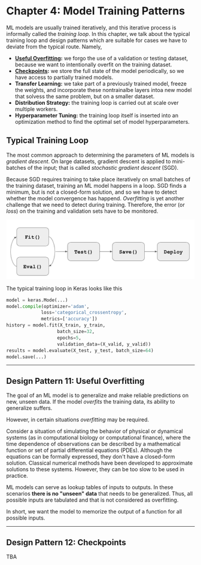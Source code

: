 # Chapter 4: Model Training Patterns

ML models are usually trained iteratively, and this iterative process is informally called the _training loop_. In this chapter, we talk about the typical training loop and design patterns which are suitable for cases we have to deviate from the typical route. Namely,

* **[Useful Overfitting](#Design-Pattern-11-Useful-Overfitting):** we forgo the use of a validation or testing dataset, because we want to intentionally overfit on the training dataset.
* **[Checkpoints](#Design-Pattern-12-Checkpoints):** we store the full state of the model periodically, so we have access to partially trained models.
* **Transfer Learning:** we take part of a previously trained model, freeze the weights, and incorporate these nontrainalbe layers intoa new model that solvess the same problem, but on a smaller dataset.
* **Distribution Strategy:** the training loop is carried out at scale over multiple workers.
* **Hyperparameter Tuning:** the training loop itself is inserted into an optimization method to find the optimal set of model hyperparameters.

## Typical Training Loop

The most common approach to determining the parameters of ML models is _gradient descent_. On large datasets, gradient descent is applied to mini-batches of the input; that is called _stochastic gradient descent_ (SGD).

Because SGD requires training to take place iteratively on small batches of the training dataset, training an ML model happens in a loop. SGD finds a minimum, but is not a closed-form solution, and so we have to detect whether the model convergence has happend. _Overfitting_ is yet another challenge that we need to detect during training. Therefore, the error (or _loss_) on the training and validation sets have to be monitored.

<img src="img/typical_trainingloop.jpg" alt="typical_trainingloop" style="zoom:50%;" />

The typical training loop in Keras looks like this

```python
model = keras.Mode(...)
model.compile(optimizer='adam',
             loss='categorical_crossentropy',
             metrics=['accuracy'])
history = model.fit(X_train, y_train,
                   batch_size=32,
                   epochs=5,
                   validation_data=(X_valid, y_valid))
results = model.evaluate(X_test, y_test, batch_size=64)
model.save(...)
```

---

## Design Pattern 11: Useful Overfitting

The goal of an ML model is to generalize and make reliable predictions on new, unseen data. If the model _overfits_ the training data, its ability to generalize suffers.

However, in certain situations _overfitting_ may be required.

Consider a situation of simulating the behavior of physical or dynamical systems (as in computational biology or computational finance), where the time dependence of observations can be described by a mathematical function or set of partial differential equations (PDEs). Although the equations can be formally expressed, they don't have a closed-form solution. Classical numerical methods have been developed to approximate solutions to these systems. However, they can be too slow to be used in practice.

ML models can serve as lookup tables of inputs to outputs. In these scenarios **there is no "unseen" data** that needs to be generalized. Thus, all possible inputs are tabulated and that is not considered as overfitting.

In short, we want the model to memorize the output of a function for all possible inputs.

---

## Design Pattern 12: Checkpoints

TBA